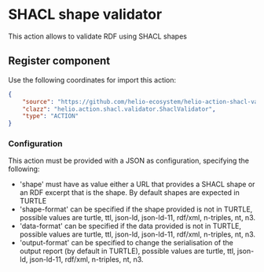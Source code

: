 # SHACL shape validator 

This action allows to validate RDF using SHACL shapes



## Register component

Use the following coordinates for import this action:

````json
{
    "source": "https://github.com/helio-ecosystem/helio-action-shacl-validator/releases/download/v0.1.0/helio-action-shacl-validator-0.1.0.jar",
    "clazz": "helio.action.shacl.validator.ShaclValidator",
    "type": "ACTION"
}
````

### Configuration

This action must be provided with a JSON as configuration, specifying the following:
 - 'shape' must have as value either a URL that provides a SHACL shape or an RDF excerpt that is the shape. By default shapes are expected in TURTLE
 - 'shape-format' can be specified if the shape provided is not in TURTLE, possible values are turtle, ttl, json-ld, json-ld-11, rdf/xml, n-triples, nt, n3.
 - 'data-format' can be specified if the data provided is not in TURTLE, possible values are turtle, ttl, json-ld, json-ld-11, rdf/xml, n-triples, nt, n3.
 - 'output-format' can be specified to change the serialisation of the output report (by default in TURTLE), possible values are turtle, ttl, json-ld, json-ld-11, rdf/xml, n-triples, nt, n3.
